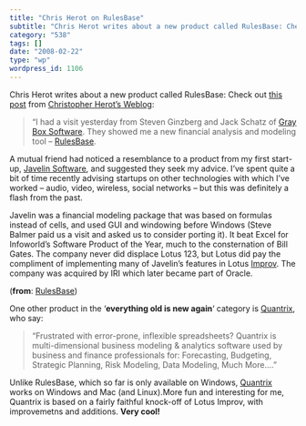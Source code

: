 ```yaml
---
title: "Chris Herot on RulesBase"
subtitle: "Chris Herot writes about a new product called RulesBase: Check out this post"
category: "538"
tags: []
date: "2008-02-22"
type: "wp"
wordpress_id: 1106
---
```

Chris Herot writes about a new product called RulesBase: Check out [this post](http://herot.typepad.com/cherot/2008/02/rulesbase.html) from [Christopher Herot’s Weblog](http://herot.typepad.com/cherot/):
> “I had a visit yesterday from Steven Ginzberg and Jack Schatz of [Gray Box Software](http://www.grayboxsoftware.com). They showed me a new financial analysis and modeling tool – [RulesBase](http://www.grayboxsoftware.com/rulesbase.cfm).

A mutual friend had noticed a resemblance to a product from my first start-up, [Javelin Software](http://en.wikipedia.org/wiki/Javelin_Software), and suggested they seek my advice. I’ve spent quite a bit of time recently advising startups on other technologies with which I’ve worked – audio, video, wireless, social networks – but this was definitely a flash from the past.

Javelin was a financial modeling package that was based on formulas instead of cells, and used GUI and windowing before Windows (Steve Balmer paid us a visit and asked us to consider porting it). It beat Excel for Infoworld’s Software Product of the Year, much to the consternation of Bill Gates. The company never did displace Lotus 123, but Lotus did pay the compliment of implementing many of Javelin’s features in Lotus [Improv](http://en.wikipedia.org/wiki/Lotus_Improv). The company was acquired by IRI which later became part of Oracle.

(**from**: [RulesBase](http://herot.typepad.com/cherot/2008/02/rulesbase.html))

One other product in the ‘**everything old is new again**‘ category is [Quantrix](http://www.quantrix.com/), who say:

> “Frustrated with error-prone, inflexible spreadsheets? Quantrix is multi-dimensional business modeling & analytics software used by business and finance professionals for: Forecasting, Budgeting, Strategic Planning, Risk Modeling, Data Modeling, Much More….”

Unlike RulesBase, which so far is only available on Windows, [Quantrix](http://www.quantrix.com/) works on Windows and Mac (and Linux).More fun and interesting for me, Quantrix is based on a fairly faithful knock-off of Lotus Improv, with improvemetns and additions. **Very cool!**